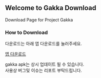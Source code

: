## Welcome to Gakka Download

Download Page for Project Gakka  
  
  
  
  
### How to Download

다운로드는 아래 앱 다운로드를 눌러주세요.

[앱 다운로드](https://ktgis.github.io/gakka/download/gakka_android.apk)

gakka apk는 상시 업데이트 될 수 있습니다.  
사용상 버그및 이슈는 리포트 부탁드립니다.
